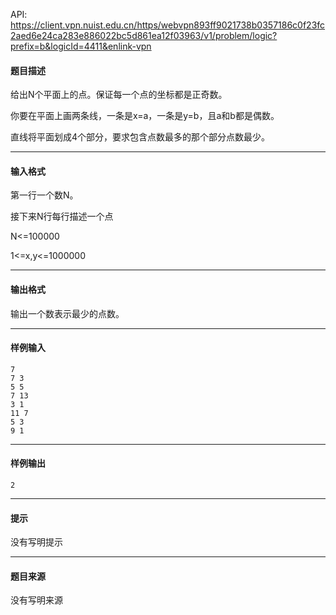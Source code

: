 API: https://client.vpn.nuist.edu.cn/https/webvpn893ff9021738b0357186c0f23fc2aed6e24ca283e886022bc5d861ea12f03963/v1/problem/logic?prefix=b&logicId=4411&enlink-vpn

#### 题目描述

给出N个平面上的点。保证每一个点的坐标都是正奇数。

你要在平面上画两条线，一条是x=a，一条是y=b，且a和b都是偶数。

直线将平面划成4个部分，要求包含点数最多的那个部分点数最少。

---

#### 输入格式

第一行一个数N。

接下来N行每行描述一个点

N<=100000

1<=x,y<=1000000

---

#### 输出格式

输出一个数表示最少的点数。

---

#### 样例输入
```
7
7 3
5 5
7 13
3 1
11 7
5 3
9 1
```

---

#### 样例输出
```
2
```

---

#### 提示

没有写明提示

---

#### 题目来源

没有写明来源